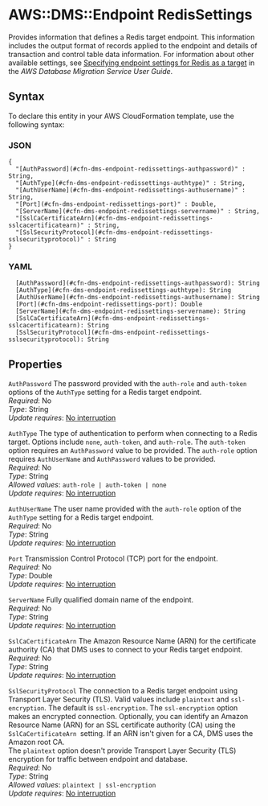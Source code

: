 # AWS::DMS::Endpoint RedisSettings<a name="aws-properties-dms-endpoint-redissettings"></a>

Provides information that defines a Redis target endpoint\. This information includes the output format of records applied to the endpoint and details of transaction and control table data information\. For information about other available settings, see [ Specifying endpoint settings for Redis as a target](https://docs.aws.amazon.com/dms/latest/userguide/CHAP_Target.Redis.html#CHAP_Target.Redis.EndpointSettings) in the *AWS Database Migration Service User Guide*\.

## Syntax<a name="aws-properties-dms-endpoint-redissettings-syntax"></a>

To declare this entity in your AWS CloudFormation template, use the following syntax:

### JSON<a name="aws-properties-dms-endpoint-redissettings-syntax.json"></a>

```
{
  "[AuthPassword](#cfn-dms-endpoint-redissettings-authpassword)" : String,
  "[AuthType](#cfn-dms-endpoint-redissettings-authtype)" : String,
  "[AuthUserName](#cfn-dms-endpoint-redissettings-authusername)" : String,
  "[Port](#cfn-dms-endpoint-redissettings-port)" : Double,
  "[ServerName](#cfn-dms-endpoint-redissettings-servername)" : String,
  "[SslCaCertificateArn](#cfn-dms-endpoint-redissettings-sslcacertificatearn)" : String,
  "[SslSecurityProtocol](#cfn-dms-endpoint-redissettings-sslsecurityprotocol)" : String
}
```

### YAML<a name="aws-properties-dms-endpoint-redissettings-syntax.yaml"></a>

```
  [AuthPassword](#cfn-dms-endpoint-redissettings-authpassword): String
  [AuthType](#cfn-dms-endpoint-redissettings-authtype): String
  [AuthUserName](#cfn-dms-endpoint-redissettings-authusername): String
  [Port](#cfn-dms-endpoint-redissettings-port): Double
  [ServerName](#cfn-dms-endpoint-redissettings-servername): String
  [SslCaCertificateArn](#cfn-dms-endpoint-redissettings-sslcacertificatearn): String
  [SslSecurityProtocol](#cfn-dms-endpoint-redissettings-sslsecurityprotocol): String
```

## Properties<a name="aws-properties-dms-endpoint-redissettings-properties"></a>

`AuthPassword`  <a name="cfn-dms-endpoint-redissettings-authpassword"></a>
The password provided with the `auth-role` and `auth-token` options of the `AuthType` setting for a Redis target endpoint\.  
*Required*: No  
*Type*: String  
*Update requires*: [No interruption](https://docs.aws.amazon.com/AWSCloudFormation/latest/UserGuide/using-cfn-updating-stacks-update-behaviors.html#update-no-interrupt)

`AuthType`  <a name="cfn-dms-endpoint-redissettings-authtype"></a>
The type of authentication to perform when connecting to a Redis target\. Options include `none`, `auth-token`, and `auth-role`\. The `auth-token` option requires an `AuthPassword` value to be provided\. The `auth-role` option requires `AuthUserName` and `AuthPassword` values to be provided\.  
*Required*: No  
*Type*: String  
*Allowed values*: `auth-role | auth-token | none`  
*Update requires*: [No interruption](https://docs.aws.amazon.com/AWSCloudFormation/latest/UserGuide/using-cfn-updating-stacks-update-behaviors.html#update-no-interrupt)

`AuthUserName`  <a name="cfn-dms-endpoint-redissettings-authusername"></a>
The user name provided with the `auth-role` option of the `AuthType` setting for a Redis target endpoint\.  
*Required*: No  
*Type*: String  
*Update requires*: [No interruption](https://docs.aws.amazon.com/AWSCloudFormation/latest/UserGuide/using-cfn-updating-stacks-update-behaviors.html#update-no-interrupt)

`Port`  <a name="cfn-dms-endpoint-redissettings-port"></a>
Transmission Control Protocol \(TCP\) port for the endpoint\.  
*Required*: No  
*Type*: Double  
*Update requires*: [No interruption](https://docs.aws.amazon.com/AWSCloudFormation/latest/UserGuide/using-cfn-updating-stacks-update-behaviors.html#update-no-interrupt)

`ServerName`  <a name="cfn-dms-endpoint-redissettings-servername"></a>
Fully qualified domain name of the endpoint\.  
*Required*: No  
*Type*: String  
*Update requires*: [No interruption](https://docs.aws.amazon.com/AWSCloudFormation/latest/UserGuide/using-cfn-updating-stacks-update-behaviors.html#update-no-interrupt)

`SslCaCertificateArn`  <a name="cfn-dms-endpoint-redissettings-sslcacertificatearn"></a>
The Amazon Resource Name \(ARN\) for the certificate authority \(CA\) that DMS uses to connect to your Redis target endpoint\.  
*Required*: No  
*Type*: String  
*Update requires*: [No interruption](https://docs.aws.amazon.com/AWSCloudFormation/latest/UserGuide/using-cfn-updating-stacks-update-behaviors.html#update-no-interrupt)

`SslSecurityProtocol`  <a name="cfn-dms-endpoint-redissettings-sslsecurityprotocol"></a>
The connection to a Redis target endpoint using Transport Layer Security \(TLS\)\. Valid values include `plaintext` and `ssl-encryption`\. The default is `ssl-encryption`\. The `ssl-encryption` option makes an encrypted connection\. Optionally, you can identify an Amazon Resource Name \(ARN\) for an SSL certificate authority \(CA\) using the `SslCaCertificateArn `setting\. If an ARN isn't given for a CA, DMS uses the Amazon root CA\.  
The `plaintext` option doesn't provide Transport Layer Security \(TLS\) encryption for traffic between endpoint and database\.  
*Required*: No  
*Type*: String  
*Allowed values*: `plaintext | ssl-encryption`  
*Update requires*: [No interruption](https://docs.aws.amazon.com/AWSCloudFormation/latest/UserGuide/using-cfn-updating-stacks-update-behaviors.html#update-no-interrupt)